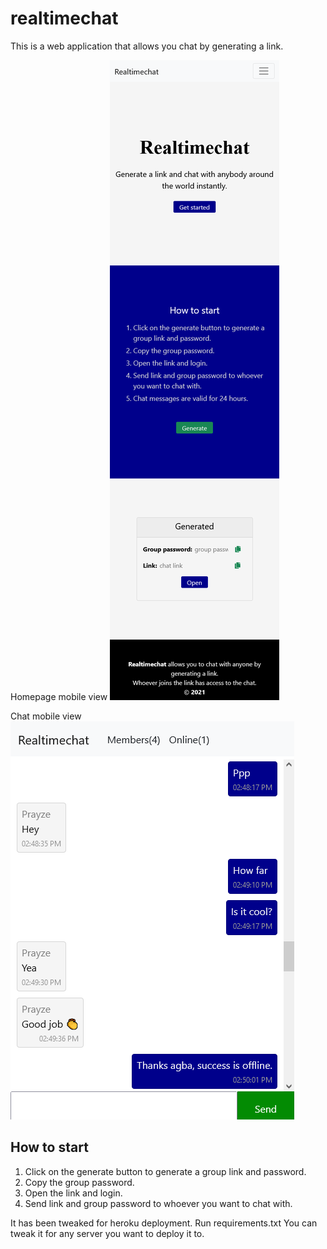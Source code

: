 # realtimechat
This is a web application that allows you chat by generating a link.

Homepage mobile view
![GitHub Logo](https://github.com/faith-ware/images/blob/master/chatappmobile.png)

Chat mobile view
![GitHub Logo](https://github.com/faith-ware/images/blob/master/groupchatmobile.png)

## How to start
1. Click on the generate button to generate a group link and password.
2. Copy the group password.
3. Open the link and login.
4. Send link and group password to whoever you want to chat with.




It has been tweaked for heroku deployment. 
Run requirements.txt
You can tweak it for any server you want to deploy it to.

